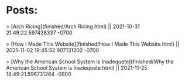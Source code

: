 # Posts:
<!--- The following entries are autogenerated--->
<!--- [post-name](relative-post-location) || last-modified-date-of-post-in-"yyyy-mm-dd hh-mm-ss"--->
\> [Arch Ricing](finished/Arch Ricing.html) || 2021-10-31 21:49:22.597438337 -0700

\> [How I Made This Website](finished/How I Made This Website.html) || 2021-11-02 19:45:32.907131202 -0700

\> [Why the American School System is Inadequete](finished/Why the American School System is Inadequete.html) || 2021-11-25 18:49:21.596731264 -0800

